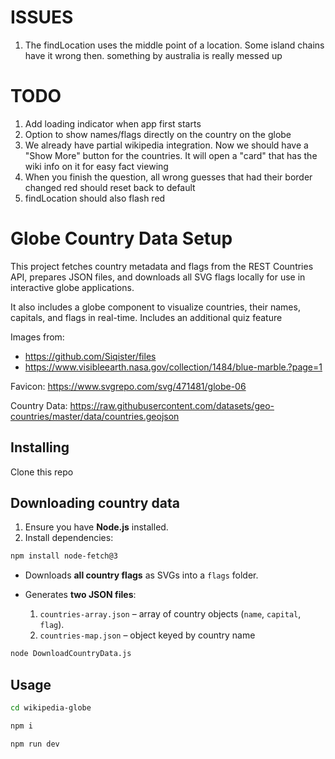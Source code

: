 # ISSUES

1. The findLocation uses the middle point of a location. Some island chains have it wrong then. something by australia is really messed up

# TODO

1. Add loading indicator when app first starts
2. Option to show names/flags directly on the country on the globe
3. We already have partial wikipedia integration. Now we should have a "Show More" button for the countries. It will open a "card" that has the wiki info on it for easy fact viewing
4. When you finish the question, all wrong guesses that had their border changed red should reset back to default
5. findLocation should also flash red

# Globe Country Data Setup

This project fetches country metadata and flags from the REST Countries API, prepares JSON files, and downloads all SVG flags locally for use in interactive globe applications.

It also includes a globe component to visualize countries, their names, capitals, and flags in real-time. Includes an additional quiz feature

Images from:

- https://github.com/Siqister/files
- https://www.visibleearth.nasa.gov/collection/1484/blue-marble.?page=1

Favicon:
https://www.svgrepo.com/svg/471481/globe-06

Country Data:
https://raw.githubusercontent.com/datasets/geo-countries/master/data/countries.geojson

## Installing

Clone this repo

## Downloading country data

1. Ensure you have **Node.js** installed.
2. Install dependencies:

```bash
npm install node-fetch@3
```

- Downloads **all country flags** as SVGs into a `flags` folder.
- Generates **two JSON files**:

  1. `countries-array.json` – array of country objects (`name`, `capital`, `flag`).
  2. `countries-map.json` – object keyed by country name

```bash
node DownloadCountryData.js
```

## Usage

```bash
cd wikipedia-globe
```

```bash
npm i
```

```bash
npm run dev
```
